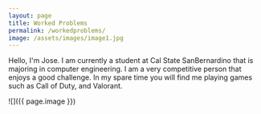 ```yaml
---
layout: page
title: Worked Problems
permalink: /workedproblems/
image: /assets/images/image1.jpg
---
```


Hello, I'm Jose. I am currently a student at Cal State SanBernardino that is majoring in computer 
engineering. I am a very competitive person that enjoys a good challenge. In my spare time you will
find me playing games such as Call of Duty, and Valorant. 

![]({{ page.image }})









